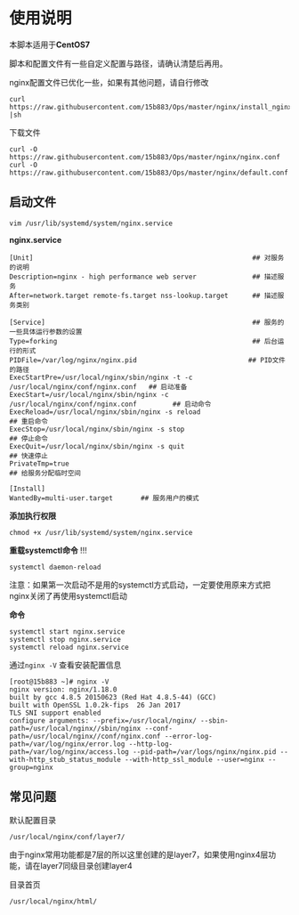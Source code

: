 # 使用说明

本脚本适用于**CentOS7**

脚本和配置文件有一些自定义配置与路径，请确认清楚后再用。

nginx配置文件已优化一些，如果有其他问题，请自行修改

```
curl https://raw.githubusercontent.com/15b883/Ops/master/nginx/install_nginx.sh |sh
```

下载文件

```
curl -O https://raw.githubusercontent.com/15b883/Ops/master/nginx/nginx.conf
curl -O https://raw.githubusercontent.com/15b883/Ops/master/nginx/default.conf
```

## 启动文件

```
vim /usr/lib/systemd/system/nginx.service
```

**nginx.service**

```
[Unit]                                                       ## 对服务的说明
Description=nginx - high performance web server              ## 描述服务
After=network.target remote-fs.target nss-lookup.target      ## 描述服务类别

[Service]                                                    ## 服务的一些具体运行参数的设置
Type=forking                                                 ## 后台运行的形式
PIDFile=/var/log/nginx/nginx.pid                            ## PID文件的路径
ExecStartPre=/usr/local/nginx/sbin/nginx -t -c /usr/local/nginx/conf/nginx.conf   ## 启动准备
ExecStart=/usr/local/nginx/sbin/nginx -c /usr/local/nginx/conf/nginx.conf         ## 启动命令
ExecReload=/usr/local/nginx/sbin/nginx -s reload                                  ## 重启命令
ExecStop=/usr/local/nginx/sbin/nginx -s stop                                      ## 停止命令
ExecQuit=/usr/local/nginx/sbin/nginx -s quit                                      ## 快速停止
PrivateTmp=true                                                                   ## 给服务分配临时空间

[Install]
WantedBy=multi-user.target       ## 服务用户的模式 
```

**添加执行权限**

```
chmod +x /usr/lib/systemd/system/nginx.service
```

**重载systemctl命令** !!!

```
systemctl daemon-reload
```

注意：如果第一次启动不是用的systemctl方式启动，一定要使用原来方式把nginx关闭了再使用systemctl启动

**命令**

```
systemctl start nginx.service
systemctl stop nginx.service
systemctl reload nginx.service
```

通过`nginx -V` 查看安装配置信息

```
[root@15b883 ~]# nginx -V
nginx version: nginx/1.18.0
built by gcc 4.8.5 20150623 (Red Hat 4.8.5-44) (GCC)
built with OpenSSL 1.0.2k-fips  26 Jan 2017
TLS SNI support enabled
configure arguments: --prefix=/usr/local/nginx/ --sbin-path=/usr/local/nginx//sbin/nginx --conf-path=/usr/local/nginx//conf/nginx.conf --error-log-path=/var/log/nginx/error.log --http-log-path=/var/log/nginx/access.log --pid-path=/var/logs/nginx/nginx.pid --with-http_stub_status_module --with-http_ssl_module --user=nginx --group=nginx
```

## 常见问题

默认配置目录

```
/usr/local/nginx/conf/layer7/
```

由于nginx常用功能都是7层的所以这里创建的是layer7，如果使用nginx4层功能，请在layer7同级目录创建layer4

目录首页

```
/usr/local/nginx/html/
```

